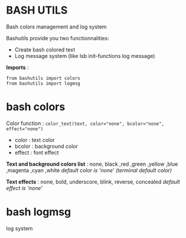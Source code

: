 BASH UTILS
===========
Bash colors management and log system

Bashutils provide you two functionnalities:

* Create bash colored text
* Log message system (like lsb init-functions log message)

**Imports** :

    from bashutils import colors
    from bashutils import logmsg


bash colors
===========

Color function :
```color_text(text, color="none", bcolor="none", effect="none")```

* color : text color
* bcolor : background color
* effect : font effect

**Text and background colors list** : none, black ,red ,green ,yellow ,blue ,magenta ,cyan ,white
*default color is 'none' (terminal default color)*

**Text effects** : none, bold, underscore, blink, reverse, concealed 
*default effect is 'none'*

bash logmsg
===========

log system

